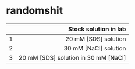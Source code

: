# randomshit


||Stock solution in lab|
|:---|---:|
|1| 20 mM [SDS] solution |
|2|30 mM [NaCl] solution|
|3|20 mM [SDS] solution in 30 mM [NaCl]|

